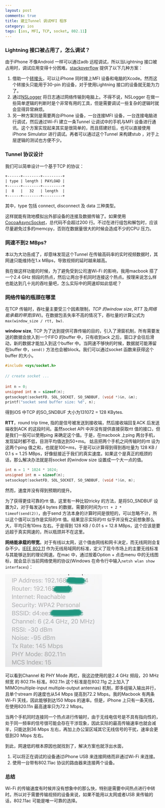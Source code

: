 ```yaml
---
layout: post
comments: true
title: 建立Tunnel 调试MFI 程序
category: ios
tags: [ios, MFI, TCP, socket, 802.11]
---
```


### Lightning 接口被占用了，怎么调试？

由于iPhone 不像Android 一样可以通过adb 远程调试，所以当Lightning 接口被占用时，调试应用变得十分困难。[stackoverflow](http://stackoverflow.com/q/3420716/4156845) 提供了以下几种方案：

1. 借助一个[转接头](http://www.cablejive.com/products/dockStubz.html)，可以让iPhone 同时接上MFI 设备和电脑的Xcode。然而这个转接头只能用于30-pin 的设备，对于使用Lightning 接口的设备就无能为力了。
2. 通过[NSLogger](https://github.com/fpillet/NSLogger) 将日志通过网络传输到电脑上。不得不说，NSLogger 在做一些简单逻辑的判断时是个非常有用的工具，但是需要调试一些复杂的逻辑时就会显得异常麻烦。
3. 另一种方案则是需要两台iPhone 设备，一台连接MFI 设备，一台连接电脑进行调试，然后通过Wi-Fi 建立一条Tunnel 让调试中的手机与MFI 设备进行通讯。这个方案实现起来其实是很简单的，而且搭建好后，也可以直接使用iPhone Simulator 进行调试。再者可以通过这个Tunnel 来构建stub ，对于上层逻辑的测试也方便不少。

### Tunnel 协议设计

我们可以简单设计一个基于TCP 的协议：

```
+------+--------+---------+
| type | length | PAYLOAD |
+------+--------+---------+
|  8   |   32   | length  |
+------+--------+---------+
```

其中，type 包括 connect, disconnect 及 data 三种类型。

这样就能有效地模拟出外部设备的连接及数据传输了。如果使用[CocoaAsyncSocket](https://github.com/robbiehanson/CocoaAsyncSocket)，总代码不会超过200 行。不过在进行组包和解包时，应该尽量避免过多的memcpy，否则在数据量很大的时候会造成不少的CPU 压力。

<!-- more -->

### 网速不到2 MBps?

本以为大功告成了，却意味发现这个Tunnel 在传输高码率的实时视频数据时，其网速只能维持在1.x MBps，导致视频的延时越来越高。

我在做这样功能的时候，为了避免受到公司渣Wi-Fi 的影响，我用macbook 搭了一个2.4 GHz 频段的热点，然后让两台手机同时连接这个热点。按理来说怎么样也能达到几十兆的吞吐量吧，怎么实际中的网速却如此低呢？

### 网络传输的瓶颈在哪里

在TCP 传输时，吞吐量主要受三个因素限制，*TCP 的window size*, *RTT* 及*网络能承载的带宽(BW)*。在数据包丢失率不高的情况下，吞吐量的计算公式为 `max(window_size / rtt, bw)`.

**window size**, TCP 为了达到提供可靠传输的目的，引入了滑窗机制，所有需要发送的数据会放入到一个FIFO 的buffer 中，只有收到ack 之后，窗口才会往后滑动，新的数据才能加入到这个buffer 中。当网速不够快的时候，数据就可能滞留在buffer 中，`send()` 方法也会被block。我们可以通过socket 函数来获得这个buffer 的大小。

```c
#include <sys/socket.h>

// create socket ...

int n = 0;
unsigned int m = sizeof(n);
getsockopt(socketFD, SOL_SOCKET, SO_SNDBUF, (void *)&n, &m);
printf("socket send buffer size: %d", n);
```

得到iOS 中TCP 的SO_SNDBUF 大小为131072 = 128 KBytes.

**RTT**，round trip time, 指的是信号被发送到接收端，然后接收端回复ACK 后发送端收到ACK 的这段时间。虽然socket API 中并没有提供直接获取rtt 值的接口，但是我们一般可以使用ping 来确定这个值。于是，在macbook 上ping 两台手机，发现延时都不低，目测平均值达到50+ms。 姑且把两个手机之间传输时的rtt 设为这两个ping 值之和，也就是100+ms，于是可以计算得到得到吞吐量为 128 KB / 0.1 s = 1.25 MBps，好像挺接近于我们的真实速度。如果这个是真正的瓶颈的话，那么解决办法就是将socket 的window size 设置成一个大一点的值。

```c
int n = 1 * 1024 * 1024;
unsigned int m = sizeof(n);
setsockopt(socketFD, SOL_SOCKET, SO_SNDBUF, (void *)&n, m);
```

然而，速度并没有得到预期的提升。

为了获得更佳可靠的rtt 值，这里有一种比较tricky 的方法，是将SO_SNDBUF 设置为2，对于每发送4 bytes 的数据，需要的时间为`rtt + 2 * timeof(send(2))`，由于send 方法本身的计算时间是很短的，可以忽略不计，所以这个值可以当作是实际的rtt 值。结果显示实际的rtt 似乎并没有之前想象那么大，平均只有10ms 左右。于是得到 128 KB / 0.01 s = 12.8 MBps，这个应该是要远超于真实网速的，所以瓶颈并不在这里。

**网络能承载的带宽**。对于有线以太网，这个值由网线和网卡决定，而无线网则会复杂不少。[IEEE 802.11](https://en.wikipedia.org/wiki/IEEE_802.11) 作为无线局域网的标准，定义了现今市场上的主要无线标准与其能够达到的理论网速。在mac 中，通过按着Option + 点击menu 中的无线图标，就会显示当前网络使用的协议(Windows 在命令行中输入`netsh wlan show interfaces`)：

![](/assets/network/wifi_info.jpg)

可以看到Channel 和 PHY Mode 两栏，我这边使用的是2.4 GHz 频段，20 MHz 频宽 的 802.11n 标准。802.11n 这个标准是在802.11g 之上加入了MIMO(multiple-input multiple-output antennas) 机制，即多组输入输出并行，且单个stream 的速度也从54 Mbps 提高到72.2 Mbps。我的Macbook 有两条Wi-Fi 天线，因此能够到达150 Mbps 的速率。但是，iPhone 上只有一条天线，在使用820.11n 最高速率只为72.2 Mbps。

当两个手机同时连接同一个热点进行传输时，由于无线电信号是不具有指向性的，处于同一频率的信号很可能会存在干涉现象，因此实际的最高传输速率也就会减半，只能达到36 Mbps 左右，再加上办公室区域其它无线信号的干扰，速率会更低到20 Mbps 左右。

到此，网速低的根本原因也就找到了，解决方案也就浮出水面，

1. 可以将正在调试的设备通过iPhone USB 来连接网络而非通过Wi-Fi 来连接。
2. 使用一台带有802.11ac 协议的路由器来连接两个设备。

### 总结

Wi-Fi 的传输速度有时候并没有想象中的那么快，特别是需要中间热点进行中转时。所以对于需要传输视频的设备来说，如果不能用以太网或者USB 来传输的话，802.11ac 可能是唯一可靠的选择。
